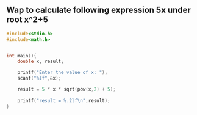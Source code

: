 ## Wap to calculate following expression 5x under root x^2+5

```c
#include<stdio.h>
#include<math.h>


int main(){
    double x, result;

    printf("Enter the value of x: ");
    scanf("%lf",&x);

    result = 5 * x * sqrt(pow(x,2) + 5);
    
    printf("result = %.2lf\n",result);
}
```